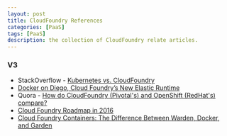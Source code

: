 ```yaml
---
layout: post
title: CloudFoundry References
categories: [PaaS]
tags: [PaaS]
description: the collection of CloudFoundry relate articles.
---
```


### V3

* StackOverflow - [Kubernetes vs. CloudFoundry](http://stackoverflow.com/a/32238148/4867232)
* [Docker on Diego, Cloud Foundry’s New Elastic Runtime](http://thenewstack.io/docker-on-diego-cloud-foundrys-new-elastic-runtime/)
* Quora - [How do CloudFoundry (Pivotal's) and OpenShift (RedHat's) compare?](https://www.quora.com/How-do-CloudFoundry-Pivotals-and-OpenShift-RedHats-compare#)
* [Cloud Foundry Roadmap in 2016](http://www.cloud-council.org/CSCC-Webinar-Cloud-Foundry-Roadmap-6-16-16.pdf)
* [Cloud Foundry Containers: The Difference Between Warden, Docker, and Garden](https://www.cloudfoundry.org/cloud-foundry-containers-difference-warden-docker-garden/)